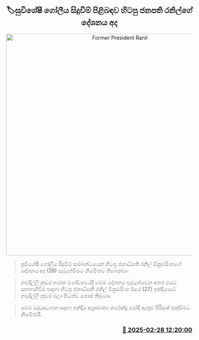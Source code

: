 <p align='center'><b><h2 align='center' title='Former President Ranil's speech on significant global events today'>🏷සුවිශේෂී ගෝලීය සිදුවීම් පිළිබඳ​ව හිටපු ජනපති රනිල්ගේ දේශනය අද </h2></b></p>
<p align='center'><img src='https://helakuru.sgp1.cdn.digitaloceanspaces.com/esana/images/lib/ranil-president[1].jpeg' width='600' alt='Former President Ranil's speech on significant global events today'></p>

> සුවිශේෂී ගෝලීය සිදුවීම් සම්බන්ධයෙන් හිටපු ජනාධිපති රනිල් වික්‍රමසිංහගේ දේශනය අද (28) පැවැත්වීමට නියමිතව තිබෙනවා.

> නවදිල්ලි නුවර භාරත මණ්ඩපයේදී මෙම දේශනය පැවැත්වෙන අතර එයට සහභාගීවීම සඳහා හිටපු ජනාධිපති රනිල් වික්‍රමසිංහ ඊයේ (27) ඉන්දියාවේ නවදිල්ලි නුවර බලා පිටත්ව ගොස් තිබුණා.

> මෙම වැඩසටහන සඳහා ඉන්දීය අග්‍රාමාත්‍ය නරේන්ද්‍ර මෝදි ඇතුළු පිරිසක් එක්වීමට නියමිතයි.



<h3 align='right'><a href='https://www.helakuru.lk/esana/p/107895/'>📅 2025-02-28 12:20:00</a></h3>
